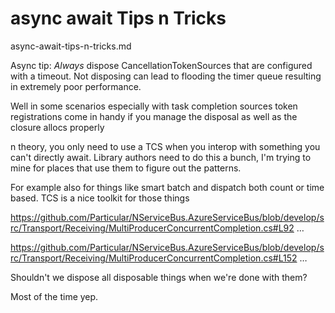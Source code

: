 # async await Tips n Tricks

async-await-tips-n-tricks.md

Async tip: 
*Always* dispose CancellationTokenSources that are configured with a timeout. 
Not disposing can lead to flooding the timer queue resulting in extremely poor performance.

Well in some scenarios especially with task completion sources token registrations come in 
handy if you manage the disposal as well as the closure allocs properly

n theory, you only need to use a TCS when you interop with something you can't directly await. 
Library authors need to do this a bunch, I'm trying to mine for places that use them to figure 
out the patterns.

For example also for things like smart batch and dispatch both count or time based. TCS is a nice 
toolkit for those things

https://github.com/Particular/NServiceBus.AzureServiceBus/blob/develop/src/Transport/Receiving/MultiProducerConcurrentCompletion.cs#L92 …

https://github.com/Particular/NServiceBus.AzureServiceBus/blob/develop/src/Transport/Receiving/MultiProducerConcurrentCompletion.cs#L152 …

Shouldn't we dispose all disposable things when we're done with them?

Most of the time yep.









